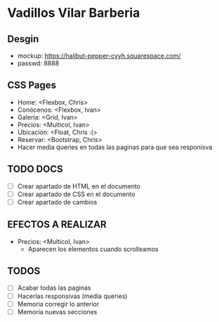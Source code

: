 # Vadillos Vilar Barberia

## Desgin

-   mockup: https://halibut-pepper-cyyh.squarespace.com/
-   passwd: 8888

## CSS Pages

-   Home: <Flexbox, Chris>
-   Conócenos: <Flexbox, Ivan>
-   Galería: <Grid, Ivan>
-   Precios: <Multicol, Ivan>
-   Ubicación: <Float, Chris :(>
-   Reservar: <Bootstrap, Chris>
- Hacer media queries en todas las paginas para que sea responisva
## TODO DOCS

-   [ ] Crear apartado de HTML en el documento
-   [ ] Crear apartado de CSS en el documento
-   [ ] Crear apartado de cambios

## EFECTOS A REALIZAR

-   Precios: <Multicol, Ivan>
    - Aparecen los elementos cuando scrolleamos

## TODOS

- [ ] Acabar todas las paginas
- [ ] Hacerlas responsivas (media queries)
- [ ] Memoria corregir lo anterior
- [ ] Memoria nuevas secciones